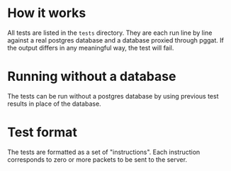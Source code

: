 # How it works
All tests are listed in the `tests` directory. They are each run line by line against a real postgres
database and a database proxied through pggat. If the output differs in any meaningful way, the test
will fail.

# Running without a database
The tests can be run without a postgres database by using previous test results in place of the
database.

# Test format
The tests are formatted as a set of "instructions". Each instruction corresponds to zero or more packets
to be sent to the server.
